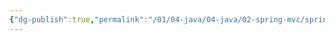 ```yaml
---
{"dg-publish":true,"permalink":"/01/04-java/04-java/02-spring-mvc/spring-mvc-jsp/","tags":["personal/blog","program/backend/framework/jsp","program/backend/framework/springmvc"]}
---
```


